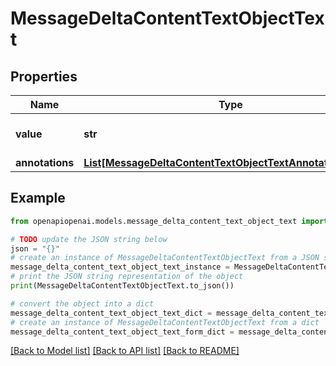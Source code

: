 # MessageDeltaContentTextObjectText


## Properties

Name | Type | Description | Notes
------------ | ------------- | ------------- | -------------
**value** | **str** | The data that makes up the text. | [optional] 
**annotations** | [**List[MessageDeltaContentTextObjectTextAnnotationsInner]**](MessageDeltaContentTextObjectTextAnnotationsInner.md) |  | [optional] 

## Example

```python
from openapiopenai.models.message_delta_content_text_object_text import MessageDeltaContentTextObjectText

# TODO update the JSON string below
json = "{}"
# create an instance of MessageDeltaContentTextObjectText from a JSON string
message_delta_content_text_object_text_instance = MessageDeltaContentTextObjectText.from_json(json)
# print the JSON string representation of the object
print(MessageDeltaContentTextObjectText.to_json())

# convert the object into a dict
message_delta_content_text_object_text_dict = message_delta_content_text_object_text_instance.to_dict()
# create an instance of MessageDeltaContentTextObjectText from a dict
message_delta_content_text_object_text_form_dict = message_delta_content_text_object_text.from_dict(message_delta_content_text_object_text_dict)
```
[[Back to Model list]](../README.md#documentation-for-models) [[Back to API list]](../README.md#documentation-for-api-endpoints) [[Back to README]](../README.md)



